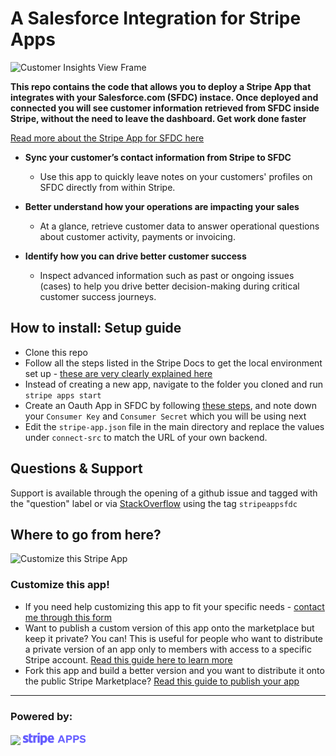 # A Salesforce Integration for Stripe Apps

![Customer Insights View Frame](https://user-images.githubusercontent.com/4209733/171068761-508a72c0-7524-4e0e-b950-452cfa8ef9ab.png)

**This repo contains the code that allows you to deploy a Stripe App that integrates with your Salesforce.com (SFDC) instace. Once deployed and connected you will see customer information retrieved from SFDC inside Stripe, without the need to leave the dashboard. Get work done faster**

[Read more about the Stripe App for SFDC here]()

- **Sync your customer’s contact information from Stripe to SFDC**

  - Use this app to quickly leave notes on your customers' profiles on SFDC directly from within Stripe.

- **Better understand how your operations are impacting your sales**

  - At a glance, retrieve customer data to answer operational questions about customer activity, payments or invoicing.

- **Identify how you can drive better customer success**
  - Inspect advanced information such as past or ongoing issues (cases) to help you drive better decision-making during critical customer success journeys.

## How to install: Setup guide

- Clone this repo
- Follow all the steps listed in the Stripe Docs to get the local environment set up - [these are very clearly explained here](https://stripe.com/docs/stripe-apps/create-app)
- Instead of creating a new app, navigate to the folder you cloned and run `stripe apps start`
- Create an Oauth App in SFDC by following [these steps](https://docs.microfocus.com/UCMDB/11.0/cp-docs/docs/eng/doc_lib/Content/Remedyforce_CreateConnectedApps.htm), and note down your `Consumer Key` and `Consumer Secret` which you will be using next
- Edit the `stripe-app.json` file in the main directory and replace the values under `connect-src` to match the URL of your own backend.

## Questions & Support

Support is available through the opening of a github issue and tagged with the "question" label or via [StackOverflow](https://stackoverflow.com/questions/tagged/sfdcstripe) using the tag `stripeappsfdc`

## Where to go from here?

![Customize this Stripe App](https://user-images.githubusercontent.com/4209733/171066762-0d40e06c-1d56-49ab-a09a-7323e0c49bf8.png)

### Customize this app!

- If you need help customizing this app to fit your specific needs - [contact me through this form](https://stripe-apps-form-b45a.netlify.app/)
- Want to publish a custom version of this app onto the marketplace but keep it private? You can! This is useful for people who want to distribute a private version of an app only to members with access to a specific Stripe account. [Read this guide here to learn more](https://stripe.com/docs/stripe-apps/distribution-options)
- Fork this app and build a better version and you want to distribute it onto the public Stripe Marketplace? [Read this guide to publish your app](https://stripe.com/docs/stripe-apps/publish-app)

---

### Powered by:

<img src="https://logotyp.us/files/salesforce.svg" width="100" style="max-width: 100%;"/>

<img src="https://github.com/stripe/stripe-apps/raw/main/.readme/stripe-apps-burple.svg" width="100" style="max-width: 100%;" />
